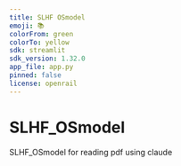 ```yaml
---
title: SLHF OSmodel
emoji: 📚
colorFrom: green
colorTo: yellow
sdk: streamlit
sdk_version: 1.32.0
app_file: app.py
pinned: false
license: openrail
---
```




# SLHF_OSmodel

SLHF_OSmodel for reading pdf using claude
